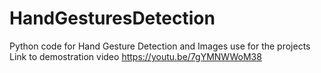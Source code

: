 # HandGesturesDetection
Python code for Hand Gesture Detection and Images use for the projects
Link to demostration video https://youtu.be/7gYMNWWoM38
